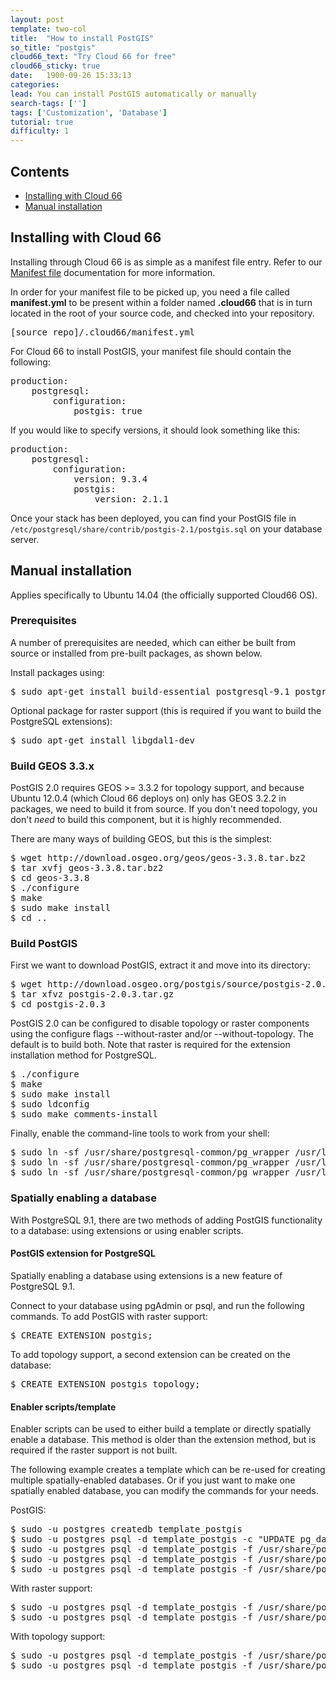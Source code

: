 ```yaml
---
layout: post
template: two-col
title:  "How to install PostGIS"
so_title: "postgis"
cloud66_text: "Try Cloud 66 for free"
cloud66_sticky: true
date:   1900-09-26 15:33:13
categories: 
lead: You can install PostGIS automatically or manually
search-tags: ['']
tags: ['Customization', 'Database']
tutorial: true
difficulty: 1
---
```


<h2>Contents</h2>
<ul class="page-toc">
	<li>
		<a href="#cloud66">Installing with Cloud 66</a>
	</li>
	<li>
		<a href="#manual">Manual installation</a>
	</li>
</ul>

<h2 id="cloud66">Installing with Cloud 66</h2>

Installing through Cloud 66 is as simple as a manifest file entry. Refer to our [Manifest file](http://help.cloud66.com/building-your-stack/manifest-files) documentation for more information.

In order for your manifest file to be picked up, you need a file called **manifest.yml** to be present within a folder named **.cloud66** that is in turn located in the root of your source code, and checked into your repository.

<pre class="prettyprint">
[source&#95;repo]/.cloud66/manifest.yml
</pre>

For Cloud 66 to install PostGIS, your manifest file should contain the following:

<pre class="prettyprint">
production:
    postgresql:
        configuration:
            postgis: true
</pre>

If you would like to specify versions, it should look something like this:

<pre class="prettyprint">
production:
    postgresql:
        configuration:
        	version: 9.3.4
            postgis:
                version: 2.1.1
</pre>

Once your stack has been deployed, you can find your PostGIS file in `/etc/postgresql/share/contrib/postgis-2.1/postgis.sql` on your database server.

<h2 id="manual">Manual installation</h2>
Applies specifically to Ubuntu 14.04 (the officially supported Cloud66 OS).

### Prerequisites
A number of prerequisites are needed, which can either be built from source or installed from pre-built packages, as shown below.

Install packages using:

<pre class="prettyprint">
$ sudo apt-get install build-essential postgresql-9.1 postgresql-server-dev-9.1 libxml2-dev libproj-dev libjson0-dev xsltproc docbook-xsl docbook-mathml
</pre>

Optional package for raster support (this is required if you want to build the PostgreSQL extensions):

<pre class="prettyprint">
$ sudo apt-get install libgdal1-dev
</pre>

### Build GEOS 3.3.x
PostGIS 2.0 requires GEOS >= 3.3.2 for topology support, and because Ubuntu 12.0.4 (which Cloud 66 deploys on) only has GEOS 3.2.2 in packages, we need to build it from source. If you don't need topology, you don't *need* to build this component, but it is highly recommended.

There are many ways of building GEOS, but this is the simplest:

<pre class="prettyprint">
$ wget http://download.osgeo.org/geos/geos-3.3.8.tar.bz2
$ tar xvfj geos-3.3.8.tar.bz2
$ cd geos-3.3.8
$ ./configure
$ make
$ sudo make install
$ cd ..
</pre>

### Build PostGIS
First we want to download PostGIS, extract it and move into its directory:

<pre class="prettyprint">
$ wget http://download.osgeo.org/postgis/source/postgis-2.0.3.tar.gz
$ tar xfvz postgis-2.0.3.tar.gz
$ cd postgis-2.0.3
</pre>

PostGIS 2.0 can be configured to disable topology or raster components using the configure flags --without-raster and/or --without-topology. The default is to build both. Note that raster is required for the extension installation method for PostgreSQL.

<pre class="prettyprint">
$ ./configure
$ make
$ sudo make install
$ sudo ldconfig
$ sudo make comments-install
</pre>

Finally, enable the command-line tools to work from your shell:

<pre class="prettyprint">
$ sudo ln -sf /usr/share/postgresql-common/pg&#95;wrapper /usr/local/bin/shp2pgsql
$ sudo ln -sf /usr/share/postgresql-common/pg&#95;wrapper /usr/local/bin/pgsql2shp
$ sudo ln -sf /usr/share/postgresql-common/pg&#95;wrapper /usr/local/bin/raster2pgsql
</pre>

### Spatially enabling a database
With PostgreSQL 9.1, there are two methods of adding PostGIS functionality to a database: using extensions or using enabler scripts.

#### PostGIS extension for PostgreSQL
Spatially enabling a database using extensions is a new feature of PostgreSQL 9.1.

Connect to your database using pgAdmin or psql, and run the following commands. To add PostGIS with raster support:

<pre class="prettyprint">
$ CREATE EXTENSION postgis;
</pre>

To add topology support, a second extension can be created on the database:

<pre class="prettyprint">
$ CREATE EXTENSION postgis&#95;topology;
</pre>

#### Enabler scripts/template
Enabler scripts can be used to either build a template or directly spatially enable a database. This method is older than the extension method, but is required if the raster support is not built.

The following example creates a template which can be re-used for creating multiple spatially-enabled databases. Or if you just want to make one spatially enabled database, you can modify the commands for your needs.

PostGIS:

<pre class="prettyprint">
$ sudo -u postgres createdb template&#95;postgis
$ sudo -u postgres psql -d template&#95;postgis -c "UPDATE pg&#95;database SET datistemplate=true WHERE datname='template&#95;postgis'"
$ sudo -u postgres psql -d template&#95;postgis -f /usr/share/postgresql/9.1/contrib/postgis-2.0/postgis.sql
$ sudo -u postgres psql -d template&#95;postgis -f /usr/share/postgresql/9.1/contrib/postgis-2.0/spatial&#95;ref&#95;sys.sql
$ sudo -u postgres psql -d template&#95;postgis -f /usr/share/postgresql/9.1/contrib/postgis-2.0/postgis&#95;comments.sql
</pre>

With raster support:

<pre class="prettyprint">
$ sudo -u postgres psql -d template&#95;postgis -f /usr/share/postgresql/9.1/contrib/postgis-2.0/rtpostgis.sql
$ sudo -u postgres psql -d template&#95;postgis -f /usr/share/postgresql/9.1/contrib/postgis-2.0/raster&#95;comments.sql
</pre>

With topology support:

<pre class="prettyprint">
$ sudo -u postgres psql -d template&#95;postgis -f /usr/share/postgresql/9.1/contrib/postgis-2.0/topology.sql
$ sudo -u postgres psql -d template&#95;postgis -f /usr/share/postgresql/9.1/contrib/postgis-2.0/topology&#95;comments.sql
</pre>